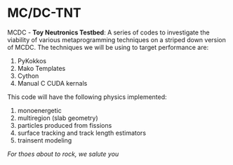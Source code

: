 # MC/DC-TNT
MCDC - **Toy Neutronics Testbed**: A series of codes to investigate the viability of various metaprogramming techniques on a striped down version of MCDC. The techniques we will be using to target performance are:
1. PyKokkos
2. Mako Templates
3. Cython
4. Manual C CUDA kernals


This code will have the following physics implemented:
1. monoenergetic
2. multiregion (slab geometry)
3. particles produced from fissions
4. surface tracking and track length estimators
5. trainsent modeling


*For thoes about to rock, we salute you*
